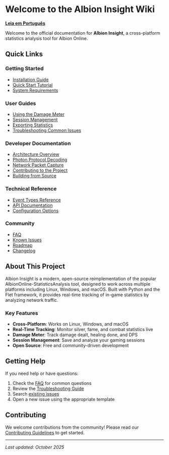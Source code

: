 # Welcome to the Albion Insight Wiki

**[Leia em Português](Home.pt-BR.md)**

Welcome to the official documentation for **Albion Insight**, a cross-platform statistics analysis tool for Albion Online.

## Quick Links

### Getting Started
- [Installation Guide](Installation-Guide.md)
- [Quick Start Tutorial](Quick-Start-Tutorial.md)
- [System Requirements](System-Requirements.md)

### User Guides
- [Using the Damage Meter](Using-the-Damage-Meter.md)
- [Session Management](Session-Management.md)
- [Exporting Statistics](Exporting-Statistics.md)
- [Troubleshooting Common Issues](Troubleshooting.md)

### Developer Documentation
- [Architecture Overview](Architecture-Overview.md)
- [Photon Protocol Decoding](Photon-Protocol-Decoding.md)
- [Network Packet Capture](Network-Packet-Capture.md)
- [Contributing to the Project](../CONTRIBUTING.md)
- [Building from Source](Building-from-Source.md)

### Technical Reference
- [Event Types Reference](Event-Types-Reference.md)
- [API Documentation](API-Documentation.md)
- [Configuration Options](Configuration-Options.md)

### Community
- [FAQ](FAQ.md)
- [Known Issues](Known-Issues.md)
- [Roadmap](Roadmap.md)
- [Changelog](../CHANGELOG.md)

## About This Project

Albion Insight is a modern, open-source reimplementation of the popular AlbionOnline-StatisticsAnalysis tool, designed to work across multiple platforms including Linux, Windows, and macOS. Built with Python and the Flet framework, it provides real-time tracking of in-game statistics by analyzing network traffic.

### Key Features

- **Cross-Platform**: Works on Linux, Windows, and macOS
- **Real-Time Tracking**: Monitor silver, fame, and combat statistics live
- **Damage Meter**: Track damage dealt, healing done, and DPS
- **Session Management**: Save and analyze your gaming sessions
- **Open Source**: Free and community-driven development

## Getting Help

If you need help or have questions:

1. Check the [FAQ](FAQ.md) for common questions
2. Review the [Troubleshooting Guide](Troubleshooting.md)
3. Search [existing issues](https://github.com/dexcarva/AlbionInsight/issues)
4. Open a new issue using the appropriate template

## Contributing

We welcome contributions from the community! Please read our [Contributing Guidelines](../CONTRIBUTING.md) to get started.

---

*Last updated: October 2025*
